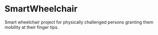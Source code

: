 # SmartWheelchair
Smart wheelchair project for physically challenged persons granting them mobility at their finger tips.

